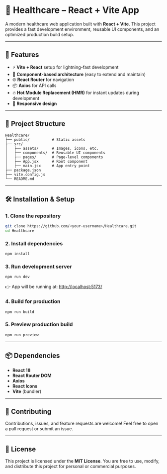 # 🏥 Healthcare – React + Vite App

A modern healthcare web application built with **React + Vite**.
This project provides a fast development environment, reusable UI components, and an optimized production build setup.

---

## 🚀 Features

* ⚡ **Vite + React** setup for lightning-fast development
* 🎨 **Component-based architecture** (easy to extend and maintain)
* 🌐 **React Router** for navigation
* 📦 **Axios** for API calls
* 🔥 **Hot Module Replacement (HMR)** for instant updates during development
* 📱 **Responsive design**

---

## 📂 Project Structure

```
Healthcare/
├── public/          # Static assets
├── src/
│   ├── assets/      # Images, icons, etc.
│   ├── components/  # Reusable UI components
│   ├── pages/       # Page-level components
│   ├── App.jsx      # Root component
│   ├── main.jsx     # App entry point
├── package.json
├── vite.config.js
└── README.md
```

---

## 🛠️ Installation & Setup

### 1. Clone the repository

```sh
git clone https://github.com/<your-username>/Healthcare.git
cd Healthcare
```

### 2. Install dependencies

```sh
npm install
```

### 3. Run development server

```sh
npm run dev
```

👉 App will be running at: [http://localhost:5173/](http://localhost:5173/)

### 4. Build for production

```sh
npm run build
```

### 5. Preview production build

```sh
npm run preview
```

---

## 📦 Dependencies

* **React 18**
* **React Router DOM**
* **Axios**
* **React Icons**
* **Vite** (bundler)

---

## 🤝 Contributing

Contributions, issues, and feature requests are welcome!
Feel free to open a pull request or submit an issue.

---

## 📜 License

This project is licensed under the **MIT License**.
You are free to use, modify, and distribute this project for personal or commercial purposes.

